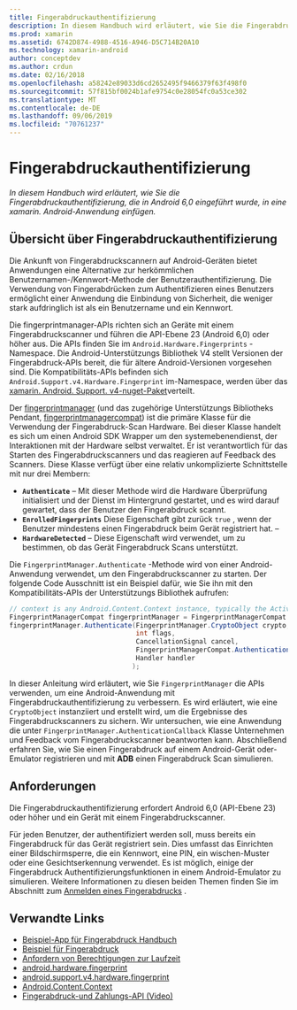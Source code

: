 ```yaml
---
title: Fingerabdruckauthentifizierung
description: In diesem Handbuch wird erläutert, wie Sie die Fingerabdruckauthentifizierung, die in Android 6,0 eingeführt wurde, in eine xamarin. Android-Anwendung einfügen.
ms.prod: xamarin
ms.assetid: 6742D874-4988-4516-A946-D5C714B20A10
ms.technology: xamarin-android
author: conceptdev
ms.author: crdun
ms.date: 02/16/2018
ms.openlocfilehash: a58242e89033d6cd2652495f9466379f63f498f0
ms.sourcegitcommit: 57f815bf0024b1afe9754c0e28054fc0a53ce302
ms.translationtype: MT
ms.contentlocale: de-DE
ms.lasthandoff: 09/06/2019
ms.locfileid: "70761237"
---
```

# <a name="fingerprint-authentication"></a>Fingerabdruckauthentifizierung

_In diesem Handbuch wird erläutert, wie Sie die Fingerabdruckauthentifizierung, die in Android 6,0 eingeführt wurde, in eine xamarin. Android-Anwendung einfügen._

## <a name="fingerprint-authentication-overview"></a>Übersicht über Fingerabdruckauthentifizierung

Die Ankunft von Fingerabdruckscannern auf Android-Geräten bietet Anwendungen eine Alternative zur herkömmlichen Benutzernamen-/Kennwort-Methode der Benutzerauthentifizierung. Die Verwendung von Fingerabdrücken zum Authentifizieren eines Benutzers ermöglicht einer Anwendung die Einbindung von Sicherheit, die weniger stark aufdringlich ist als ein Benutzername und ein Kennwort.

Die fingerprintmanager-APIs richten sich an Geräte mit einem Fingerabdruckscanner und führen die API-Ebene 23 (Android 6,0) oder höher aus. Die APIs finden Sie im `Android.Hardware.Fingerprints` -Namespace. Die Android-Unterstützungs Bibliothek V4 stellt Versionen der Fingerabdruck-APIs bereit, die für ältere Android-Versionen vorgesehen sind. Die Kompatibilitäts-APIs befinden sich `Android.Support.v4.Hardware.Fingerprint` im-Namespace, werden über das [xamarin. Android. Support. v4-nuget-Paket](https://www.nuget.org/packages/Xamarin.Android.Support.v4/)verteilt.

Der [fingerprintmanager](https://developer.android.com/reference/android/hardware/fingerprint/FingerprintManager.html) (und das zugehörige Unterstützungs Bibliotheks Pendant, [fingerprintmanagercompat](https://developer.android.com/reference/android/support/v4/hardware/fingerprint/FingerprintManagerCompat.html)) ist die primäre Klasse für die Verwendung der Fingerabdruck-Scan Hardware. Bei dieser Klasse handelt es sich um einen Android SDK Wrapper um den systemebenendienst, der Interaktionen mit der Hardware selbst verwaltet. Er ist verantwortlich für das Starten des Fingerabdruckscanners und das reagieren auf Feedback des Scanners. Diese Klasse verfügt über eine relativ unkomplizierte Schnittstelle mit nur drei Membern:

- **`Authenticate`** &ndash; Mit dieser Methode wird die Hardware Überprüfung initialisiert und der Dienst im Hintergrund gestartet, und es wird darauf gewartet, dass der Benutzer den Fingerabdruck scannt.
- **`EnrolledFingerprints`** Diese Eigenschaft gibt zurück `true` , wenn der Benutzer mindestens einen Fingerabdruck beim Gerät registriert hat. &ndash;
- **`HardwareDetected`** &ndash; Diese Eigenschaft wird verwendet, um zu bestimmen, ob das Gerät Fingerabdruck Scans unterstützt.

Die `FingerprintManager.Authenticate` -Methode wird von einer Android-Anwendung verwendet, um den Fingerabdruckscanner zu starten. Der folgende Code Ausschnitt ist ein Beispiel dafür, wie Sie ihn mit den Kompatibilitäts-APIs der Unterstützungs Bibliothek aufrufen:

```csharp
// context is any Android.Content.Context instance, typically the Activity 
FingerprintManagerCompat fingerprintManager = FingerprintManagerCompat.From(context);
fingerprintManager.Authenticate(FingerprintManager.CryptoObject crypto,
                                int flags,
                                CancellationSignal cancel,
                                FingerprintManagerCompat.AuthenticationCallback callback,
                                Handler handler
                               );
```

In dieser Anleitung wird erläutert, wie Sie `FingerprintManager` die APIs verwenden, um eine Android-Anwendung mit Fingerabdruckauthentifizierung zu verbessern. Es wird erläutert, wie eine `CryptoObject` instanziiert und erstellt wird, um die Ergebnisse des Fingerabdruckscanners zu sichern. Wir untersuchen, wie eine Anwendung die unter `FingerprintManager.AuthenticationCallback` Klasse Unternehmen und Feedback vom Fingerabdruckscanner beantworten kann. Abschließend erfahren Sie, wie Sie einen Fingerabdruck auf einem Android-Gerät oder-Emulator registrieren und mit **ADB** einen Fingerabdruck Scan simulieren.

## <a name="requirements"></a>Anforderungen

Die Fingerabdruckauthentifizierung erfordert Android 6,0 (API-Ebene 23) oder höher und ein Gerät mit einem Fingerabdruckscanner. 

Für jeden Benutzer, der authentifiziert werden soll, muss bereits ein Fingerabdruck für das Gerät registriert sein. Dies umfasst das Einrichten einer Bildschirmsperre, die ein Kennwort, eine PIN, ein wischen-Muster oder eine Gesichtserkennung verwendet. Es ist möglich, einige der Fingerabdruck Authentifizierungsfunktionen in einem Android-Emulator zu simulieren.  Weitere Informationen zu diesen beiden Themen finden Sie im Abschnitt zum [Anmelden eines Fingerabdrucks](enrolling-fingerprint.md) . 

## <a name="related-links"></a>Verwandte Links

- [Beispiel-App für Fingerabdruck Handbuch](https://docs.microsoft.com/samples/xamarin/monodroid-samples/fingerprintguide)
- [Beispiel für Fingerabdruck](https://docs.microsoft.com/samples/xamarin/monodroid-samples/android-m-fingerprintdialog)
- [Anfordern von Berechtigungen zur Laufzeit](https://developer.android.com/training/permissions/requesting.html)
- [android.hardware.fingerprint](https://developer.android.com/reference/android/hardware/fingerprint/package-summary.html)
- [android.support.v4.hardware.fingerprint](https://developer.android.com/reference/android/support/v4/hardware/fingerprint/package-summary.html)
- [Android.Content.Context](xref:Android.Content.Context)
- [Fingerabdruck-und Zahlungs-API (Video)](https://youtu.be/VOn7VrTRlA4)
